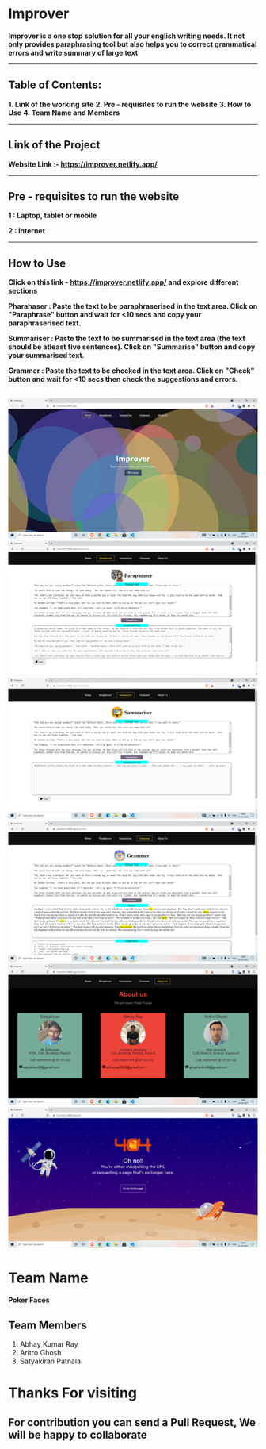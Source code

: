 # Improver
**Improver is a one stop solution for all your english writing needs. It not only provides paraphrasing tool but also helps you to correct grammatical errors and write summary of large text**

-----------------------------------------------------------------------------------------------------------------------


## Table of Contents:
**1. Link of the working site**
**2. Pre - requisites to run the website**
**3. How to Use**
**4. Team Name and Members**

------------------------------------------------------------------------------------------------------------------------

## Link of the Project
**Website Link :- https://improver.netlify.app/**

------------------------------------------------------------------------------------------------------------------------
## Pre - requisites to run the website
**1 : Laptop, tablet or mobile** 

**2 : Internet**

------------------------------------------------------------------------------------------------------------------------

## How to Use 

**Click on this link - https://improver.netlify.app/ and explore different sections**

**Pharahaser : Paste the text to be paraphraserised in the text area. Click on "Paraphrase" button and wait for <10 secs and copy your paraphraserised text.** 

**Summariser : Paste the text to be summarised in the text area (the text should be atleast five sentences). Click on "Summarise" button and copy your summarised text.** 

**Grammer : Paste the text to be checked in the text area. Click on "Check" button and wait for <10 secs then check the suggestions and errors.** 

![ss1](https://github.com/abhay2002-pro/Improver/blob/main/screenshots/ss1.png)
![ss2](https://github.com/abhay2002-pro/Improver/blob/main/screenshots/ss2.png)
![ss3](https://github.com/abhay2002-pro/Improver/blob/main/screenshots/ss3.png)
![ss4](https://github.com/abhay2002-pro/Improver/blob/main/screenshots/ss4.png)
![ss5](https://github.com/abhay2002-pro/Improver/blob/main/screenshots/ss5.png)
![ss6](https://github.com/abhay2002-pro/Improver/blob/main/screenshots/ss6.png)
----------------------------------------------------------------------------------------------------------------------------

# Team Name
**Poker Faces**

## Team Members
1. Abhay Kumar Ray
2. Aritro Ghosh
3. Satyakiran Patnala

# Thanks For visiting
## For contribution you can send a Pull Request, We will be happy to collaborate
